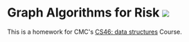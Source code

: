 # Graph Algorithms for Risk ![](https://api.travis-ci.com/michael-ran/risk.svg?branch=master)

This is a homework for CMC's [CS46: data structures](https://github.com/mikeizbicki/cmc-csci046) Course.
